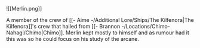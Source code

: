 ![[Merlin.png]]

A member of the crew of [[- Aime -/Additional Lore/Ships/The Kilfenora|The Kilfenora]]'s crew that hailed from [[- Brannon -/Locations/Chimo-Nahagi/Chimo|Chimo]]. Merlin kept mostly to himself and as rumour had it this was so he could focus on his study of the arcane.